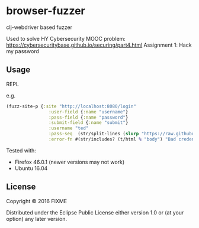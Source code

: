 # browser-fuzzer

clj-webdriver based fuzzer

Used to solve HY Cybersecurity MOOC problem:
https://cybersecuritybase.github.io/securing/part4.html
Assignment 1: Hack my password 

## Usage

REPL

e.g.

```clojure
(fuzz-site-p {:site "http://localhost:8080/login"
                :user-field {:name "username"}
                :pass-field {:name "password"}
                :submit-field {:name "submit"}
                :username "ted"
                :pass-seq  (str/split-lines (slurp "https://raw.githubusercontent.com/danielmiessler/SecLists/master/Passwords/10_million_password_list_top_10000.txt"))
                :error-fn #(str/includes? (t/html % "body") "Bad credentials")})
```

Tested with:
* Firefox 46.0.1 (newer versions may not work)
* Ubuntu 16.04

## License

Copyright © 2016 FIXME

Distributed under the Eclipse Public License either version 1.0 or (at
your option) any later version.
